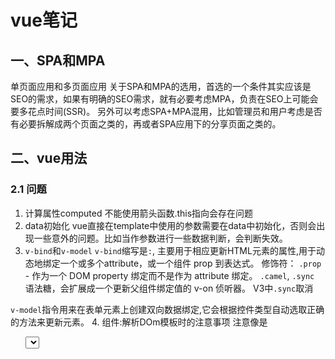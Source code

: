 # vue笔记

## 一、SPA和MPA
单页面应用和多页面应用
关于SPA和MPA的选用，首选的一个条件其实应该是SEO的需求，如果有明确的SEO需求，就有必要考虑MPA，负责在SEO上可能会要多花点时间(SSR)。
另外可以考虑SPA+MPA混用，比如管理员和用户考虑是否有必要拆解成两个页面之类的，再或者SPA应用下的分享页面之类的。


## 二、vue用法

### 2.1 问题
1. 计算属性computed
不能使用箭头函数.this指向会存在问题
2. data初始化
  vue直接在template中使用的参数需要在data中初始化，否则会出现一些意外的问题。比如当作参数进行一些数据判断，会判断失效。
3. `v-bind`和`v-model`
`v-bind`缩写是`:`, 主要用于相应更新HTML元素的属性,用于动态地绑定一个或多个attribute，或一个组件 prop 到表达式。
修饰符：
`.prop` - 作为一个 DOM property 绑定而不是作为 attribute 绑定。
`.camel`,
`.sync` 语法糖，会扩展成一个更新父组件绑定值的 v-on 侦听器。
V3中`.sync`取消

`v-model`指令用来在表单元素上创建双向数据绑定,它会根据控件类型自动选取正确的方法来更新元素。
4. 组件:解析DOm模板时的注意事项
注意像是<ul><select>内部使用子组件时候可能会因为本身只能嵌套固定dom元素，导致引用的子组件被当作无效内容被提升到外面,可以通过is attribute 变通：

````html
<table>
  <tr is="blog-post-row"></tr>
</table>
````

 

### 2.2 事件处理
监听事件:我们可以使用 `v-on` 指令 (通常缩写为 @ 符号) 来监听 DOM 事件，并在触发事件时执行一些 JavaScript。用法为 v-on:click="methodName" 或使用快捷方式 @click="methodName"
1. 内联语句处理器中访问原始的 DOM 事件:可以用特殊变量 $event
2. 事件修饰符:
v-on 提供了事件修饰符。修饰符是由点开头的指令后缀来表示的。
* `.stop` 阻止单击事件继续传播
* `.prevent` 提交事件不再重载页面
* `.capture` 
* `.self` 只当在 event.target 是当前元素自身时触发处理函数,即事件不是从内部元素触发的
* `.once` 点击事件将只会触发一次
* `.passive` 对应 addEventListener 中的 passive 选项提供了 .passive 修饰符,滚动事件的默认行为 (即滚动行为) 将会立即触发。尤其能够提升移动端的性能。

修饰符可以串联使用
使用修饰符时，顺序很重要；相应的代码会以同样的顺序产生。因此，用 v-on:click.prevent.self 会阻止所有的点击，而 v-on:click.self.prevent 只会阻止对元素自身的点击。

### 2.3. 表单输入绑定
`v-model`用于在表单控件或者组件上创建双向绑定。
1. 修饰符：
* .lazy  在默认情况下，v-model 在每次 input 事件触发后将输入框的值与数据进行同步 (除了上述输入法组合文字时)。你可以添加 lazy 修饰符，从而转为在 change 事件_之后_进行同步：
* .number 如果想自动将用户的输入值转为数值类型，可以给 v-model 添加 number 修饰符：
* .trim 如果要自动过滤用户输入的首尾空白字符，可以给 v-model 添加 trim 修饰符：

### 2.4 自定义事件
1. 组件抛出事件`$emit`,这些事件可以被定义和加上验证事件，vue建议定义所有发出的事件`emits`，以便更好地记录组件应该如何工作。
2. 自定义事件的`v-model`绑定
 * 组件上的`v-model` 使用 modelValue 作为 prop 和 update:modelValue 作为事件
 * 除了三个修饰符，也可以自定义修饰符,在子组件中可以检查 `modelModifiers`对象键并编写一个处理器来更改发出的值。 
 示例：
 父组件: `<my-component v-model.capitalize="myText"></my-component>`
 子组件：`this.modelModifiers.capitalize`
 
### 2.5 定义过滤器
1. 注册或获取全局过滤器:`Vue.filter( id, [definition] ) `
注册本地局部过滤器:组件中也接受一个 filters 的选项
当全局过滤器和局部过滤器重名时，会采用局部过滤器。
2. 过滤器可以用在两个地方：双花括号插值和 v-bind 表达式 
过滤器可以被定义为接收参数的过滤器函数
v3废弃

### 2.6 自定义指令
注册或获取全局指令: `Vue.directive( id, [definition] ) `
注册局部过滤器:组件中也接受一个 directives 的选项

1. 自定义指令提供的钩子函数
`bind`：只调用一次，指令第一次绑定到元素时调用。在这里可以进行一次性的初始化设置。

`inserted`：被绑定元素插入父节点时调用 (仅保证父节点存在，但不一定已被插入文档中)。

`update`：所在组件的 VNode 更新时调用，但是可能发生在其子 VNode 更新之前。指令的值可能发生了改变，也可能没有。但是你可以通过比较更新前后的值来忽略不必要的模板更新 (详细的钩子函数参数见下)。
`componentUpdated`：指令所在组件的 VNode 及其子 VNode 全部更新后调用。

`unbind`：只调用一次，指令与元素解绑时调用。

钩子函数的参数 (即 el、binding、vnode 和 oldVnode)。
除了 el 之外，其它参数都应该是只读的，切勿进行修改。如果需要在钩子之间共享数据，建议通过元素的 dataset 来进行

2. 动态指令参数
详见vue文档

### 2.7 动态组件和异步组件
1. 动态组件
 通过Vue 的 `<component> `元素加一个特殊的 is attribute 来实现动态组件
 参数可以是已注册组件的名字，或一个组件的选项对象
 可以通过`<keep-alive>`组件想保持这些组件的状态，以避免反复重新渲染导致的性能问题
 用一个 `<keep-alive>` 元素将其动态组件包裹起来， 失活的组件将会被缓存。
2. 异步组件
，Vue 允许你以一个工厂函数的方式定义你的组件，这个工厂函数会异步解析你的组件定义。Vue 只有在这个组件需要被渲染的时候才会触发该工厂函数，且会把结果缓存起来供未来重渲染。
也可以结合`import`动态引入
```javascript
Vue.component('async-webpack-example', function (resolve) {
  // 这个特殊的 `require` 语法将会告诉 webpack
  // 自动将你的构建代码切割成多个包，这些包
  // 会通过 Ajax 请求加载
  require(['./my-async-component'], resolve)
})

Vue.component(
  'async-webpack-example',
  // 这个动态导入会返回一个 `Promise` 对象。
  () => import('./my-async-component')
)
```

### 2.8 内置组件
1. `<component></component>`
   动态组件渲染
2. `<transition>`
* 作用：<transition> 元素作为单个元素/组件的过渡效果。
<transition> 只会把过渡效果应用到其包裹的内容上，而不会额外渲染 DOM 元素，也不会出现在可被检查的组件层级中。

3. `<transition-group>`
* 作用：<transition-group> 元素作为多个元素/组件的过渡效果。
 <transition-group> 渲染一个真实的 DOM 元素。默认渲染 <span>，可以通过 tag attribute 配置哪个元素应该被渲染。

4. `<keep-alive>`
* 作用：<keep-alive> 包裹动态组件时，会缓存不活动的组件实例，而不是销毁它们。和 <transition> 相似，<keep-alive> 是一个抽象组件：它自身不会渲染一个 DOM 元素，也不会出现在组件的父组件链中。
当组件在 <keep-alive> 内被切换，它的 activated 和 deactivated 这两个生命周期钩子函数将会被对应执行。
* Props：
include - 字符串或正则表达式。只有名称匹配的组件会被缓存。
exclude - 字符串或正则表达式。任何名称匹配的组件都不会被缓存。
max - 数字。最多可以缓存多少组件实例。
5. `<slot>`
<slot> 元素作为组件模板之中的内容分发插槽。<slot> 元素自身将被替换。

## 三、vue高阶用法
[vue高阶用法](https://cn.vuejs.org/v2/guide/render-function.html#%E5%9F%BA%E7%A1%80)


### 3.1 渲染函数 & JSX
渲染函数render
````javascript
render: function (createElement) {
  return createElement('h1', this.blogTitle)
}
````
createElement 到底会返回什么呢？其实不是一个实际的 DOM 元素。它更准确的名字可能是 createNodeDescription，因为它所包含的信息会告诉 Vue 页面上需要渲染什么样的节点，包括及其子节点的描述信息。我们把这样的节点描述为“虚拟节点 (virtual node)”，也常简写它为“VNode”。“虚拟 DOM”是我们对由 Vue 组件树建立起来的整个 VNode 树的称呼。

但是编写起来太过复杂，所以babel提供了插件，用于在 Vue 中使用 JSX 语法，它可以让我们回到更接近于模板的语法上。
this.$createElement

在一些特殊组件中允许的jsx写法
* [使用vue的element-ui中出现return()写法的问题](https://segmentfault.com/q/1010000009550441)
* [babel-plugin-transform-vue-jsx解决问题](https://segmentfault.com/a/1190000008559147)



示例：vue-cli默认配置了支持jsx的babel,vue-cli项目下antdv的table组件中的cusomRender
````javascript
cusomRender:(text,row,index)=>{
    if(typeof text =="object"){
        return (<div on-click={()=>this.handle(text)}>{ text.value}</div>)
    }
}
````
### 3.2 函数式组件
可以对照参考react的函数组件理解----

创建的组件是比较简单，没有管理任何状态，也没有监听任何传递给它的状态，也没有生命周期方法。实际上，它只是一个接受一些 prop 的函数。在这样的场景下，我们可以将组件标记为 functional，这意味它无状态 (没有响应式数据)，也没有实例 (没有 this 上下文)。一个函数式组件就像这样：
```javascript
Vue.component('my-component', {
  functional: true,
  // Props 是可选的
  props: {
    // ...
  },
  // 为了弥补缺少的实例
  // 提供第二个参数作为上下文
  render: function (createElement, context) {
    // ...
  }
})
```
注意：在 2.3.0 之前的版本中，如果一个函数式组件想要接收 prop，则 props 选项是必须的。在 2.3.0 或以上的版本中，你可以省略 props 选项，所有组件上的 attribute 都会被自动隐式解析为 prop。
当使用函数式组件时，该引用将会是 HTMLElement，因为他们是无状态的也是无实例的

在 2.5.0 及以上版本中，如果你使用了单文件组件，那么基于模板的函数式组件可以这样声明：

```html
<template functional>
</template>
```
### 3.3 VUE生命周期
实例方法 / 生命周期:
1. vm.$mount( [elementOrSelector] )
2. vm.$forceUpdate()
3. vm.$nextTick( [callback] )
4. vm.$destroy()
#### 3.3.1 VUE生命周期中的$mount挂载过程
 
#### 3.3.2 VUE父子组件的生命周期



### 3.4 SFC
单文件组件
### 四、一些需要注意的问题
1. vue watch变量之后，修改参数，但根据这个参数重新computer的参数未变化

2. watch tableList 修改表格渲染后高度   computer的是否展示滚动条参数未变化

